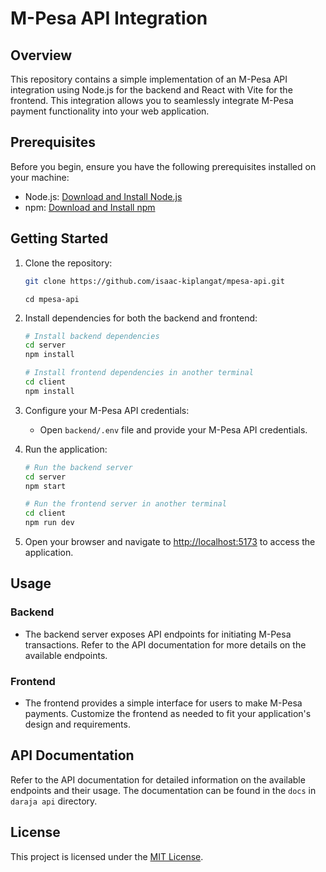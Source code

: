 # M-Pesa API Integration

## Overview

This repository contains a simple implementation of an M-Pesa API integration using Node.js for the backend and React with Vite for the frontend. This integration allows you to seamlessly integrate M-Pesa payment functionality into your web application.

## Prerequisites

Before you begin, ensure you have the following prerequisites installed on your machine:

- Node.js: [Download and Install Node.js](https://nodejs.org/)
- npm: [Download and Install npm](https://www.npmjs.com/get-npm)

## Getting Started

1. Clone the repository:

   ```bash
   git clone https://github.com/isaac-kiplangat/mpesa-api.git
   ```

   ```
   cd mpesa-api
   ```

2. Install dependencies for both the backend and frontend:

   ```bash
   # Install backend dependencies
   cd server
   npm install

   # Install frontend dependencies in another terminal
   cd client
   npm install
   ```

3. Configure your M-Pesa API credentials:

   - Open `backend/.env` file and provide your M-Pesa API credentials.

4. Run the application:

   ```bash
   # Run the backend server
   cd server
   npm start

   # Run the frontend server in another terminal
   cd client
   npm run dev
   ```

5. Open your browser and navigate to [http://localhost:5173](http://localhost:5173) to access the application.

## Usage

### Backend

- The backend server exposes API endpoints for initiating M-Pesa transactions. Refer to the API documentation for more details on the available endpoints.

### Frontend

- The frontend provides a simple interface for users to make M-Pesa payments. Customize the frontend as needed to fit your application's design and requirements.

## API Documentation

Refer to the API documentation for detailed information on the available endpoints and their usage. The documentation can be found in the `docs` in` daraja api` directory.


## License

This project is licensed under the [MIT License](LICENSE).